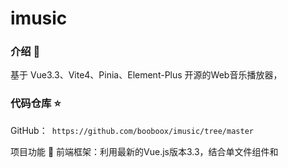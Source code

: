 # imusic

### 介绍 📖




基于 Vue3.3、Vite4、Pinia、Element-Plus 开源的Web音乐播放器，




### 代码仓库 ⭐

GitHub：` https://github.com/booboox/imusic/tree/master`

项目功能 🔨
前端框架：利用最新的Vue.js版本3.3，结合单文件组件和<script setup>语法，以提高开发效率和代码的可维护性。

构建工具：通过Vite4，一个现代化的前端构建工具，实现项目的快速开发和打包，以确保高效的热重载和优化的生产环境构建。

状态管理：用Pinia作为状态管理库，替代了Vuex。Pinia以其轻量级、简单和易用性著称，并且整合了Pinia插件来实现状态的持久化，以便在页面刷新后能够恢复状态。

UI库：基于Element Plus，一个基于Vue3的组件库，用于快速构建高质量的用户界面。

### 安装使用步骤 📔

* Clone


#Gitee



* Install：
  `yarn`#npm install
* Run：
  `yarn dev`#npm run dev




### 项目后台接口 🧩

* https://neteasecloudmusicapi.vercel.app/#/  （可能需魔法上网）

### 补充
* 跨平台功能实在能力水平不够，也找不到能力范围内的参考资料，所以只做了web端~
